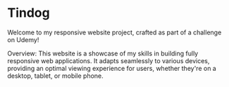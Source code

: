 # Tindog
Welcome to my responsive website project, crafted as part of a challenge on Udemy! 

Overview:
This website is a showcase of my skills in building fully responsive web applications. It adapts seamlessly to various devices, providing an optimal viewing experience for users, whether they're on a desktop, tablet, or mobile phone.
